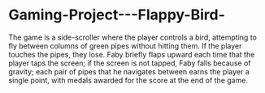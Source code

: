 # Gaming-Project---Flappy-Bird-
The game is a side-scroller where the player controls a bird, attempting to fly between columns of green pipes without hitting them. If the player touches the pipes, they lose. Faby briefly flaps upward each time that the player taps the screen; if the screen is not tapped, Faby falls because of gravity; each pair of pipes that he navigates between earns the player a single point, with medals awarded for the score at the end of the game. 
